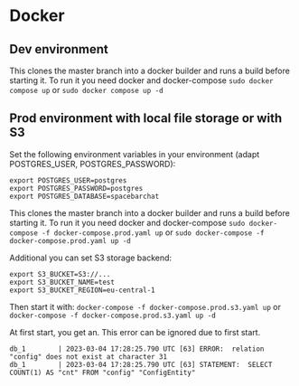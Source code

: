 # Docker

## Dev environment

This clones the master branch into a docker builder and runs a build before starting it.
To run it you need docker and docker-compose
`sudo docker compose up` or `sudo docker compose up -d`

## Prod environment with local file storage or with S3

Set the following environment variables in your environment (adapt POSTGRES_USER, POSTGRES_PASSWORD):

```
export POSTGRES_USER=postgres
export POSTGRES_PASSWORD=postgres
export POSTGRES_DATABASE=spacebarchat
```

This clones the master branch into a docker builder and runs a build before starting it.
To run it you need docker and docker-compose
`sudo docker-compose -f docker-compose.prod.yaml up` or `sudo docker-compose -f docker-compose.prod.yaml up -d`

Additional you can set S3 storage backend:

```
export S3_BUCKET=S3://...
export S3_BUCKET_NAME=test
export S3_BUCKET_REGION=eu-central-1
```

Then start it with: `docker-compose -f docker-compose.prod.s3.yaml up` or `docker-compose -f docker-compose.prod.s3.yaml up -d`

At first start, you get an. This error can be ignored due to first start.

```
db_1        | 2023-03-04 17:28:25.790 UTC [63] ERROR:  relation "config" does not exist at character 31
db_1        | 2023-03-04 17:28:25.790 UTC [63] STATEMENT:  SELECT COUNT(1) AS "cnt" FROM "config" "ConfigEntity"
```

